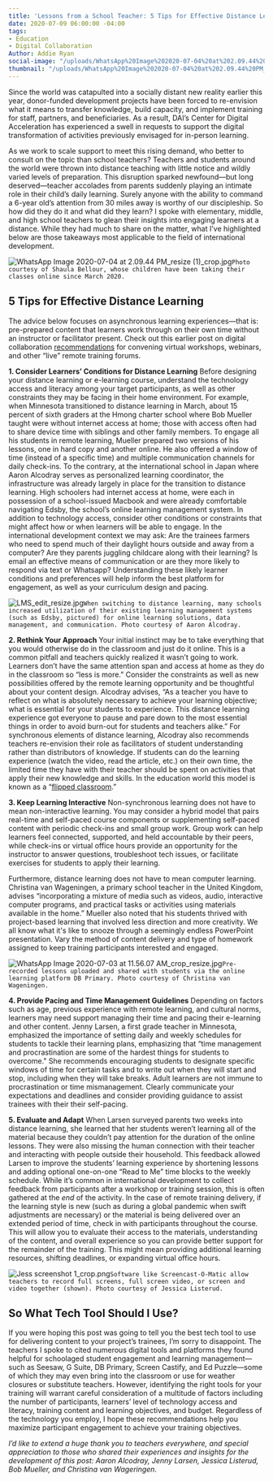 ```yaml
---
title: 'Lessons from a School Teacher: 5 Tips for Effective Distance Learning'
date: 2020-07-09 06:00:00 -04:00
tags:
- Education
- Digital Collaboration
Author: Addie Ryan
social-image: "/uploads/WhatsApp%20Image%202020-07-04%20at%202.09.44%20PM_resize%20(1)_thumbnail.jpg"
thumbnail: "/uploads/WhatsApp%20Image%202020-07-04%20at%202.09.44%20PM_resize%20(1)_thumbnail.jpg"
---
```


Since the world was catapulted into a socially distant new reality earlier this year, donor-funded development projects have been forced to re-envision what it means to transfer knowledge, build capacity, and implement training for staff, partners, and beneficiaries. As a result, DAI’s Center for Digital Acceleration has experienced a swell in requests to support the digital transformation of activities previously envisaged for in-person learning.

As we work to scale support to meet this rising demand, who better to consult on the topic than school teachers? Teachers and students around the world were thrown into distance teaching with little notice and wildly varied levels of preparation. This disruption sparked newfound—but long deserved—teacher accolades from parents suddenly playing an intimate role in their child’s daily learning. Surely anyone with the ability to command a 6-year old’s attention from 30 miles away is worthy of our discipleship. So how did they do it and what did they learn? I spoke with elementary, middle, and high school teachers to glean their insights into engaging learners at a distance. While they had much to share on the matter, what I’ve highlighted below are those takeaways most applicable to the field of international development.

<!--more-->

![WhatsApp Image 2020-07-04 at 2.09.44 PM_resize (1)_crop.jpg](/uploads/WhatsApp%20Image%202020-07-04%20at%202.09.44%20PM_resize%20(1)_crop.jpg)`Photo courtesy of Shaula Bellour, whose children have been taking their classes online since March 2020.`

## 5 Tips for Effective Distance Learning

The advice below focuses on asynchronous learning experiences—that is: pre-prepared content that learners work through on their own time without an instructor or facilitator present. Check out this earlier post on digital collaboration [recommendations](https://568d4cf73aaede128400000b.preview.siteleaf.com/hosting-virtual-meetings-recommendations-from-a-six-week-veteran.html?utm_source=related-box) for convening virtual workshops, webinars, and other “live” remote training forums.

**1. Consider Learners’ Conditions for Distance Learning**
Before designing your distance learning or e-learning course, understand the technology access and literacy among your target participants, as well as other constraints they may be facing in their home environment. For example, when Minnesota transitioned to distance learning in March, about 15 percent of sixth graders at the Hmong charter school where Bob Mueller taught were without internet access at home; those with access often had to share device time with siblings and other family members. To engage all his students in remote learning, Mueller prepared two versions of his lessons, one in hard copy and another online. He also offered a window of time (instead of a specific time) and multiple communication channels for daily check-ins. To the contrary, at the international school in Japan where Aaron Alcodray serves as personalized learning coordinator, the infrastructure was already largely in place for the transition to distance learning. High schoolers had internet access at home, were each in possession of a school-issued Macbook and were already comfortable navigating Edsby, the school’s online learning management system. In addition to technology access, consider other conditions or constraints that might affect how or when learners will be able to engage. In the international development context we may ask: Are the trainees farmers who need to spend much of their daylight hours outside and away from a computer? Are they parents juggling childcare along with their learning? Is email an effective means of communication or are they more likely to respond via text or Whatsapp? Understanding these likely learner conditions and preferences will help inform the best platform for engagement, as well as your curriculum design and pacing.

![LMS_edit_resize.jpg](/uploads/LMS_edit_resize.jpg)`When switching to distance learning, many schools increased utilization of their existing learning management systems (such as Edsby, pictured) for online learning solutions, data management, and communication. Photo courtesy of Aaron Alcodray.`

**2. Rethink Your Approach**
Your initial instinct may be to take everything that you would otherwise do in the classroom and just do it online. This is a common pitfall and teachers quickly realized it wasn’t going to work. Learners don’t have the same attention span and access at home as they do in the classroom so “less is more.” Consider the constraints as well as new possibilities offered by the remote learning opportunity and be thoughtful about your content design. Alcodray advises, “As a teacher you have to reflect on what is absolutely necessary to achieve your learning objective; what is essential for your students to experience. This distance learning experience got everyone to pause and pare down to the most essential things in order to avoid burn-out for students and teachers alike.” For synchronous elements of distance learning, Alcodray also recommends teachers re-envision their role as facilitators of student understanding rather than distributors of knowledge. If students can do the learning experience (watch the video, read the article, etc.) on their own time, the limited time they have with their teacher should be spent on activities that apply their new knowledge and skills. In the education world this model is known as a “[flipped classroom](https://www.educationnext.org/the-flipped-classroom/).”

**3. Keep Learning Interactive**
Non-synchronous learning does not have to mean non-interactive learning. You may consider a hybrid model that pairs real-time and self-paced course components or supplementing self-paced content with periodic check-ins and small group work. Group work can help learners feel connected, supported, and held accountable by their peers, while check-ins or virtual office hours provide an opportunity for the instructor to answer questions, troubleshoot tech issues, or facilitate exercises for students to apply their learning.

Furthermore, distance learning does not have to mean computer learning. Christina van Wageningen, a primary school teacher in the United Kingdom, advises “incorporating a mixture of media such as videos, audio, interactive computer programs, and practical tasks or activities using materials available in the home.” Mueller also noted that his students thrived with project-based learning that involved less direction and more creativity. We all know what it's like to snooze through a seemingly endless PowerPoint presentation. Vary the method of content delivery and type of homework assigned to keep training participants interested and engaged.

![WhatsApp Image 2020-07-03 at 11.56.07 AM_crop_resize.jpg](/uploads/WhatsApp%20Image%202020-07-03%20at%2011.56.07%20AM_crop_resize.jpg)`Pre-recorded lessons uploaded and shared with students via the online learning platform DB Primary. Photo courtesy of Christina van Wageningen.`

**4. Provide Pacing and Time Management Guidelines**
Depending on factors such as age, previous experience with remote learning, and cultural norms, learners may need support managing their time and pacing their e-learning and other content. Jenny Larsen, a first grade teacher in Minnesota, emphasized the importance of setting daily and weekly schedules for students to tackle their learning plans, emphasizing that “time management and procrastination are some of the hardest things for students to overcome." She recommends encouraging students to designate specific windows of time for certain tasks and to write out when they will start and stop, including when they will take breaks. Adult learners are not immune to procrastination or time mismanagement. Clearly communicate your expectations and deadlines and consider providing guidance to assist trainees with their their self-pacing.

**5. Evaluate and Adapt**
When Larsen surveyed parents two weeks into distance learning, she learned that her students weren’t learning all of the material because they couldn’t pay attention for the duration of the online lessons. They were also missing the human connection with their teacher and interacting with people outside their household. This feedback allowed Larsen to improve the students’ learning experience by shortening lessons and adding optional one-on-one “Read to Me” time blocks to the weekly schedule. While it’s common in international development to collect feedback from participants after a workshop or training session, this is often gathered at the *end* of the activity. In the case of remote training delivery, if the learning style is new (such as during a global pandemic when swift adjustments are necessary) or the material is being delivered over an extended period of time, check in with participants throughout the course. This will allow you to evaluate their access to the materials, understanding of the content, and overall experience so you can provide better support for the remainder of the training. This might mean providing additional learning resources, shifting deadlines, or expanding virtual office hours.

![Jess screenshot 1_crop.png](/uploads/Jess%20screenshot%201_crop.png)`Software like Screencast-O-Matic allow teachers to record full screens, full screen video, or screen and video together (shown). Photo courtesy of Jessica Listerud.`

## So What Tech Tool Should I Use?

If you were hoping this post was going to tell you the best tech tool to use for delivering content to your project’s trainees, I’m sorry to disappoint. The teachers I spoke to cited numerous digital tools and platforms they found helpful for schoolaged student engagement and learning management—such as Seesaw, G Suite, DB Primary, Screen Castify, and Ed Puzzle—some of which they may even bring into the classroom or use for weather closures or substitute teachers. However, identifying the right tools for your training will warrant careful consideration of a multitude of factors including the number of participants, learners’ level of technology access and literacy, training content and learning objectives, and budget. Regardless of the technology you employ, I hope these recommendations help you maximize participant engagement to achieve your training objectives.

*I’d like to extend a huge thank you to teachers everywhere, and special appreciation to those who shared their experiences and insights for the development of this post: Aaron Alcodray, Jenny Larsen, Jessica Listerud, Bob Mueller, and Christina van Wageringen.*